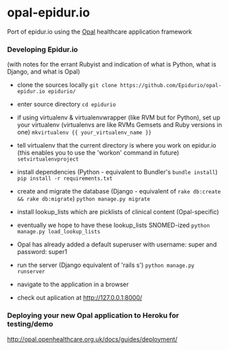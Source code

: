 # opal-epidur.io
Port of epidur.io using the [Opal](https://github.com/openhealthcare/opal) healthcare application framework

### Developing Epidur.io
(with notes for the errant Rubyist and indication of what is Python, what is Django, and what is Opal)

* clone the sources locally
`git clone https://github.com/Epidurio/opal-epidur.io epidurio/`

* enter source directory
`cd epidurio`

* if using virtualenv & virtualenvwrapper (like RVM but for Python), set up your virtualenv (virtualenvs are like RVMs Gemsets and Ruby versions in one)
`mkvirtualenv {{ your_virtualenv_name }}`

* tell virtualenv that the current directory is where you work on epidur.io (this enables you to use the 'workon' command in future)
`setvirtualenvproject`

* install dependencies (Python - equivalent to Bundler's `bundle install`)
`pip install -r requirements.txt`

* create and migrate the database (Django - equivalent of `rake db:create && rake db:migrate`)
`python manage.py migrate`

* install lookup_lists which are picklists of clinical content (Opal-specific)
* eventually we hope to have these lookup_lists SNOMED-ized
`python manage.py load_lookup_lists`

* Opal has already added a default superuser with username: super and password: super1

* run the server (Django equivalent of 'rails s')
`python manage.py runserver`

* navigate to the application in a browser

* check out aplication at http://127.0.0.1:8000/


### Deploying your new Opal application to Heroku for testing/demo

http://opal.openhealthcare.org.uk/docs/guides/deployment/
